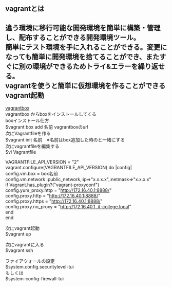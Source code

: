 vagrantとは
-------------
違う環境に移行可能な開発環境を簡単に構築・管理し、配布することができる開発環境ツール。  
簡単にテスト環境を手に入れることができる。変更になっても簡単に開発環境を捨てることができ、またすぐに別の環境ができるためトライ&エラーを繰り返せる。  
vagrantを使うと簡単に仮想環境を作ることができる  
vagrant起動  
-------------
[vagrantbox](http://www.vagrantbox.es)  
vagrantbox からboxをインストールしてくる  
boxインストール仕方  
$vagrant box add 名前 vagrantboxのurl  
次にVagrantfileを作る  
$vagrant init 名前　※名前はbox追加した時のと一緒にする  
次にvagrantfileを編集する  
$vi Vagrantfile  

VAGRANTFILE_API_VERSION = "2"  
vagrant.configure(VAGRANTFILE_API_VERSION) do |config|  
	config.vm.box = box名前  
	config.vm.network :public_network,:ip=>"x.x.x.x",:netmask=>"x.x.x.x"  
	if Vagrant.has_plugin?("vagrant-proxyconf")  
		config.yum_proxy.http = "http://172.16.40.1:8888/"  
		config.proxy.http = "http://172.16.40.1:8888/"  
		config.proxy.https = "http://172.16.40.1:8888/"  
		config.proxy.no_proxy = "http://172.16.40.1,.it-college.local"  
	end  
end  

次にvagrant起動  
$vagrant up  

次にvagrantに入る  
$vagrant ssh  

ファイアウォールの設定  
$system.config.securitylevel-tui  
もしくは  
$system-config-firewall-tui  


